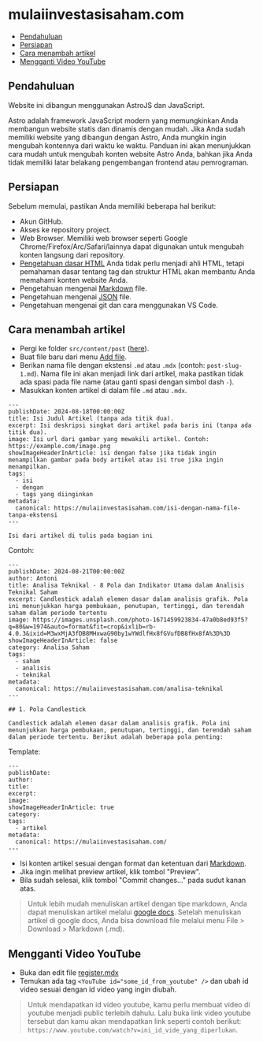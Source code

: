 # mulaiinvestasisaham.com


- [Pendahuluan](#Pendahuluan)
- [Persiapan](#Persiapan)
- [Cara menambah artikel](#Cara-menambah-artikel)
- [Mengganti Video YouTube](#Mengganti-Video-YouTube)


## Pendahuluan

Website ini dibangun menggunakan AstroJS dan JavaScript.

Astro adalah framework JavaScript modern yang memungkinkan Anda membangun website statis dan dinamis dengan mudah. Jika Anda sudah memiliki website yang dibangun dengan Astro, Anda mungkin ingin mengubah kontennya dari waktu ke waktu. Panduan ini akan menunjukkan cara mudah untuk mengubah konten website Astro Anda, bahkan jika Anda tidak memiliki latar belakang pengembangan frontend atau pemrograman.


## Persiapan

Sebelum memulai, pastikan Anda memiliki beberapa hal berikut:

- Akun GitHub.
- Akses ke repository project.
- Web Browser.
  Memiliki web browser seperti Google Chrome/Firefox/Arc/Safari/lainnya dapat digunakan untuk mengubah konten langsung dari repository.
- [Pengetahuan dasar HTML](https://www.w3schools.com/html/)
  Anda tidak perlu menjadi ahli HTML, tetapi pemahaman dasar tentang tag dan struktur HTML akan membantu Anda memahami konten website Anda.
- Pengetahuan mengenai [Markdown](https://www.w3schools.io/file/markdown-introduction/#google_vignette) file.
- Pengetahuan mengenai [JSON](https://www.w3schools.com/js/js_json_intro.asp) file.
- Pengetahuan mengenai git dan cara menggunakan VS Code.

## Cara menambah artikel

- Pergi ke folder `src/content/post` ([here](https://github.com/auliakbarhdev/personal-website-antoni/tree/main/src/content/post)).
- Buat file baru dari menu [Add file](https://github.com/auliakbarhdev/personal-website-antoni/new/main/src/content/post).
- Berikan nama file dengan ekstensi `.md` atau `.mdx` (contoh: `post-slug-1.md`). Nama file ini akan menjadi link dari artikel, maka pastikan tidak ada spasi pada file name (atau ganti spasi dengan simbol dash `-`).
- Masukkan konten artikel di dalam file `.md` atau `.mdx`.

```mdxjs
---
publishDate: 2024-08-18T00:00:00Z
title: Isi Judul Artikel (tanpa ada titik dua).
excerpt: Isi deskripsi singkat dari artikel pada baris ini (tanpa ada titik dua).
image: Isi url dari gambar yang mewakili artikel. Contoh: https://example.com/image.png
showImageHeaderInArticle: isi dengan false jika tidak ingin menampilkan gambar pada body artikel atau isi true jika ingin menampilkan.
tags:
  - isi
  - dengan
  - tags yang diinginkan
metadata:
  canonical: https://mulaiinvestasisaham.com/isi-dengan-nama-file-tanpa-ekstensi
---

Isi dari artikel di tulis pada bagian ini
```

Contoh:
```mdxjs
---
publishDate: 2024-08-21T00:00:00Z
author: Antoni
title: Analisa Teknikal - 8 Pola dan Indikator Utama dalam Analisis Teknikal Saham 
excerpt: Candlestick adalah elemen dasar dalam analisis grafik. Pola ini menunjukkan harga pembukaan, penutupan, tertinggi, dan terendah saham dalam periode tertentu
image: https://images.unsplash.com/photo-1671459923834-47a0b8ed93f5?q=80&w=1974&auto=format&fit=crop&ixlib=rb-4.0.3&ixid=M3wxMjA3fDB8MHxwaG90by1wYWdlfHx8fGVufDB8fHx8fA%3D%3D
showImageHeaderInArticle: false
category: Analisa Saham
tags:
  - saham
  - analisis
  - teknikal
metadata:
  canonical: https://mulaiinvestasisaham.com/analisa-teknikal
---

## 1. Pola Candlestick

Candlestick adalah elemen dasar dalam analisis grafik. Pola ini menunjukkan harga pembukaan, penutupan, tertinggi, dan terendah saham dalam periode tertentu. Berikut adalah beberapa pola penting:

```

Template:
```mdxjs
---
publishDate: 
author: 
title:  
excerpt: 
image: 
showImageHeaderInArticle: true
category: 
tags:
  - artikel
metadata:
  canonical: https://mulaiinvestasisaham.com/
---
```

- Isi konten artikel sesuai dengan format dan ketentuan dari [Markdown](https://www.markdownguide.org/cheat-sheet/).
- Jika ingin melihat preview artikel, klik tombol "Preview". 
- Bila sudah selesai, klik tombol "Commit changes..." pada sudut kanan atas.

> Untuk lebih mudah menuliskan artikel dengan tipe markdown, Anda dapat menuliskan artikel melalui [google docs](https://docs.google.com/document).
> Setelah menuliskan artikel di google docs, Anda bisa download file melalui menu File > Download > Markdown (.md).


## Mengganti Video YouTube

- Buka dan edit file [register.mdx](https://github.com/auliakbarhdev/personal-website-antoni/edit/main/src/pages/register.mdx)
- Temukan ada tag `<YouTube id="some_id_from_youtube" />` dan ubah id video sesuai dengan id video yang ingin diubah.

> Untuk mendapatkan id video youtube, kamu perlu membuat video di youtube menjadi public terlebih dahulu. Lalu buka link video youtube tersebut dan kamu akan mendapatkan link seperti contoh berikut: `https://www.youtube.com/watch?v=ini_id_vide_yang_diperlukan`.
